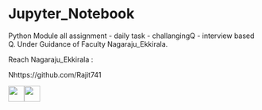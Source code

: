 # Jupyter_Notebook
Python Module all assignment - daily task - challangingQ - interview based Q.
Under Guidance of Faculty Nagaraju_Ekkirala.

Reach Nagaraju_Ekkirala : 

Nhttps://github.com/Rajit741

<p align="left"> <a href="https://www.github.com/Rajit741" target="_blank" rel="noreferrer"><img src="https://raw.githubusercontent.com/danielcranney/readme-generator/main/public/icons/socials/github.svg" width="32" height="32" /><a href="https://www.linkedin.com/comm/mynetwork/discovery-see-all?usecase=PEOPLE_FOLLOWS&followMember=nagaraju-ekkirala-103120226" target="_blank" rel="noreferrer"><img src="https://raw.githubusercontent.com/danielcranney/readme-generator/main/public/icons/socials/linkedin.svg" width="32" height="32" />
</a> 


